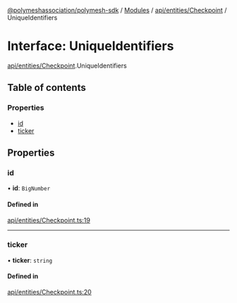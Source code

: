 [@polymeshassociation/polymesh-sdk](../README.md) / [Modules](../modules.md) / [api/entities/Checkpoint](../modules/api_entities_Checkpoint.md) / UniqueIdentifiers

# Interface: UniqueIdentifiers

[api/entities/Checkpoint](../modules/api_entities_Checkpoint.md).UniqueIdentifiers

## Table of contents

### Properties

- [id](api_entities_Checkpoint.UniqueIdentifiers.md#id)
- [ticker](api_entities_Checkpoint.UniqueIdentifiers.md#ticker)

## Properties

### id

• **id**: `BigNumber`

#### Defined in

[api/entities/Checkpoint.ts:19](https://github.com/PolymathNetwork/polymesh-sdk/blob/31dfa0dc/src/api/entities/Checkpoint.ts#L19)

___

### ticker

• **ticker**: `string`

#### Defined in

[api/entities/Checkpoint.ts:20](https://github.com/PolymathNetwork/polymesh-sdk/blob/31dfa0dc/src/api/entities/Checkpoint.ts#L20)
